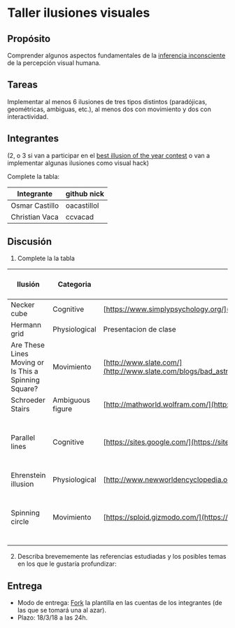 # Taller ilusiones visuales

## Propósito

Comprender algunos aspectos fundamentales de la [inferencia inconsciente](https://github.com/VisualComputing/Cognitive) de la percepción visual humana.

## Tareas

Implementar al menos 6 ilusiones de tres tipos distintos (paradójicas, geométricas, ambiguas, etc.), al menos dos con movimiento y dos con interactividad.

## Integrantes
(2, o 3 si van a participar en el [best illusion of the year contest](illusionoftheyear.com) o van a implementar algunas ilusiones como visual hack)

Complete la tabla:

| Integrante     | github nick |
|----------------|-------------|
| Osmar Castillo | oacastillol |
| Christian Vaca | ccvacad     |

## Discusión

1. Complete la la tabla

| Ilusión                                              | Categoria        | Referencia                                                                                                                                             | Tipo de interactividad (si aplica)                                 | URL código base (si aplica)                                                                                                                                                                                  |
|------------------------------------------------------|------------------|--------------------------------------------------------------------------------------------------------------------------------------------------------|--------------------------------------------------------------------|--------------------------------------------------------------------------------------------------------------------------------------------------------------------------------------------------------------|
| Necker cube                                          | Cognitive        | [https://www.simplypsychology.org/](https://www.simplypsychology.org/perception-theories.html)                                                         | N/A                                                                | [https://ccvacad.github.io/Illusions_ws/Necker cube/](https://ccvacad.github.io/Illusions_ws/Necker%20cube/)                                                                                                 |
| Hermann grid                                         | Physiological    | Presentacion de clase                                                                                                                                  | N/A                                                                | [https://ccvacad.github.io/Illusions_ws/Hermann grid/](https://ccvacad.github.io/Illusions_ws/Hermann%20grid/)                                                                                               |
| Are These Lines Moving or Is This a Spinning Square? | Movimiento       | [http://www.slate.com/](http://www.slate.com/blogs/bad_astronomy/2016/04/19/binding_motion_illusion_of_lines_moving_looks_like_a_spinning_square.html) | Aparece y desaparecen los cubos cuando se oprime una tecla         | [https://ccvacad.github.io/Illusions_ws/Are These Lines Moving or Is This a Spinning Square/](https://ccvacad.github.io/Illusions_ws/Are%20These%20Lines%20Moving%20or%20Is%20This%20a%20Spinning%20Square/) |
| Schroeder Stairs                                     | Ambiguous figure | [http://mathworld.wolfram.com/](http://mathworld.wolfram.com/SchroederStairs.html)                                                                     | N/A                                                                |[https://oacastillol.github.io/Illusions_ws/SchroederStairs/](https://oacastillol.github.io/Illusions_ws/SchroederStairs/) |
| Parallel lines                                       | Cognitive        | [https://sites.google.com/](https://sites.google.com/site/ilusionesopticas1903/home/lineas)                                                            | Aparece y desaparecen las lineas del fondo cuando oprime una tecla |[https://oacastillol.github.io/Illusions_ws/ParallelLines/](https://oacastillol.github.io/Illusions_ws/ParallelLines/)|
| Ehrenstein illusion                                  | Physiological    | [http://www.newworldencyclopedia.org/](http://www.newworldencyclopedia.org/entry/Ehrenstein_illusion)                                                  | Movimiento de las lineas                                           | [https://oacastillol.github.io/Illusions_ws/EhrensteinIllusion/](https://oacastillol.github.io/Illusions_ws/EhrensteinIllusion/)                                                                             |
| Spinning circle                                          | Movimiento        | [https://sploid.gizmodo.com/](https://sploid.gizmodo.com/all-the-white-dots-in-this-rotating-circle-are-moving-i-1608517148)                                                         |Aparece y desaparecen las lineas cuando se oprime una tecla|  |


2. Describa brevememente las referencias estudiadas y los posibles temas en los que le gustaría profundizar:

## Entrega

* Modo de entrega: [Fork](https://help.github.com/articles/fork-a-repo/) la plantilla en las cuentas de los integrantes (de las que se tomará una al azar).
* Plazo: 18/3/18 a las 24h.
